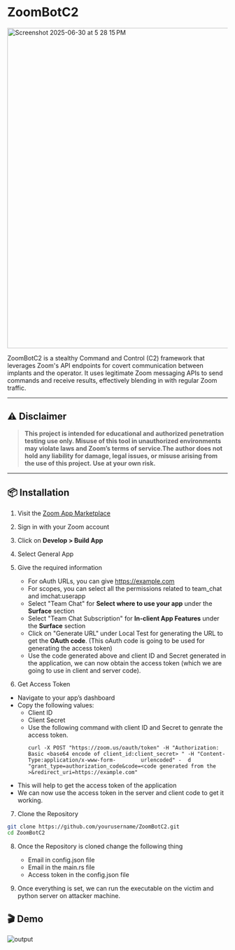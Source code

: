 # ZoomBotC2

<img width="731" alt="Screenshot 2025-06-30 at 5 28 15 PM" src="https://github.com/user-attachments/assets/f49b2e1c-5676-4e76-af6e-e550263d6bd3" />

ZoomBotC2 is a stealthy Command and Control (C2) framework that leverages Zoom's API endpoints for covert communication between implants and the operator. It uses legitimate Zoom messaging APIs to send commands and receive results, effectively blending in with regular Zoom traffic.


---

## ⚠️ Disclaimer

> **This project is intended for educational and authorized penetration testing use only. Misuse of this tool in unauthorized environments may violate laws and Zoom’s terms of service.The author does not hold any liability for damage, legal issues, or misuse arising from the use of this project. Use at your own risk.**

---

## 📦 Installation

1. Visit the [Zoom App Marketplace](https://marketplace.zoom.us/)
2. Sign in with your Zoom account
3. Click on **Develop > Build App**
4. Select General App
5. Give the required information
    - For oAuth URLs, you can give https://example.com
    - For scopes, you can select all the permissions related to team_chat and imchat:userapp
    - Select "Team Chat" for **Select where to use your app** under the **Surface** section
    - Select "Team Chat Subscription" for **In-client App Features** under the **Surface** section
    - Click on "Generate URL" under Local Test for generating the URL to get the **OAuth code**. (This oAuth code is going to be used for generating the access token)
    - Use the code generated above and client ID and Secret generated in the application, we can now obtain the access token (which we are going to use in client and server code).
  
6. Get Access Token

  - Navigate to your app’s dashboard
  -  Copy the following values:
      - Client ID
      - Client Secret
      - Use the following command with client ID and Secret to genrate the access token.
         ```
         curl -X POST "https://zoom.us/oauth/token" -H "Authorization: Basic <base64 encode of client_id:client_secret> " -H "Content-Type:application/x-www-form-        urlencoded" -  d "grant_type=authorization_code&code=<code generated from the >&redirect_uri=https://example.com"
         ```
  - This will help to get the access token of the application
  - We can now use the access token in the server and client code to get it working.


7. Clone the Repository

```bash
git clone https://github.com/yourusername/ZoomBotC2.git
cd ZoomBotC2
```

8. Once the Repository is cloned change the following thing
   - Email in config.json file
   - Email in the main.rs file
   - Access token in the config.json file

9. Once everything is set, we can run the executable on the victim and python server on attacker machine.


## 🎬 Demo

![output](https://github.com/user-attachments/assets/0c876205-1fac-4121-9613-d8c8262fbed0)






